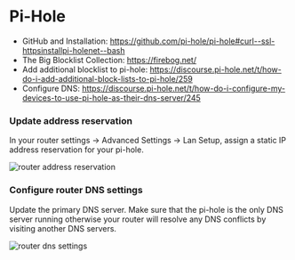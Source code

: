 # Pi-Hole

- GitHub and Installation: https://github.com/pi-hole/pi-hole#curl--ssl-httpsinstallpi-holenet--bash
- The Big Blocklist Collection: https://firebog.net/
- Add additional blocklist to pi-hole: https://discourse.pi-hole.net/t/how-do-i-add-additional-block-lists-to-pi-hole/259
- Configure DNS: https://discourse.pi-hole.net/t/how-do-i-configure-my-devices-to-use-pi-hole-as-their-dns-server/245


### Update address reservation
In your router settings -> Advanced Settings -> Lan Setup,
assign a static IP address reservation for your pi-hole.

![router address reservation](https://user-images.githubusercontent.com/3826772/46258245-14076400-c495-11e8-8250-9321ad449660.png)


### Configure router DNS settings

Update the primary DNS server. Make sure that the pi-hole is the only DNS
server running otherwise your router will resolve any DNS conflicts by
visiting another DNS servers.

![router dns settings](https://user-images.githubusercontent.com/3826772/46082360-e789da00-c16c-11e8-8f80-db7ae0c9f6c8.png)
